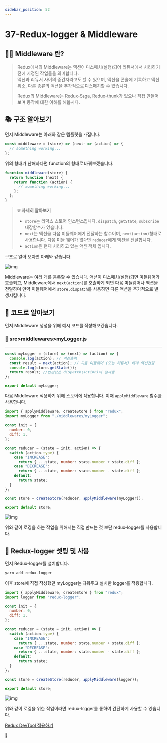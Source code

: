 ```yaml
---
sidebar_position: 52
---
```

# 37-Redux-logger & Middleware

## 🤷‍♀️ Middleware 란?



> Redux에서의 Middleware는 액션이 디스패치(실행)되어 리듀서에서 처리하기전에 지정된 작업들을 의미합니다.  
> 액션과 리듀서 사이의 중간자라고도 할 수 있으며, 액션을 콘솔에 기록하고 액션취소, 다른 종류의 액션을 추가적으로 디스패치할 수 있습니다.
>
> Redux의 Middleware는 Redux-Saga, Redux-thunk가 있으나 직접 만들어보며 동작에 대한 이해를 해봅시다.



## 📚 구조 알아보기



먼저 Middleware는 아래와 같은 템플릿을 가집니다.



```js
const middleware = (store) => (next) => (action) => {
  // something working...
};
```



위의 형태가 난해하다면 function의 형태로 바꿔보겠습니다.



```js
function middleware(store) {
  return function (next) {
    return function (action) {
      // something working...
    };
  };
}
```



> **💡 자세히 알아보기**
>
> - `store`는 리덕스 스토어 인스턴스입니다. `dispatch`, `getState`, `subscribe` 내장함수가 있습니다.
> - `next`는 액션을 다음 미들웨어에게 전달하는 함수이며, `next(action)`형태로 사용합니다. 다음 미들 웨어가 없다면 `reducer`에게 액션을 전달합니다.
> - `action`은 현재 처리하고 있는 액션 객체 입니다.



구조로 알아 보자면 아래와 같습니다.



![img](https://miro.medium.com/max/2400/1*94LKNs35Z3GOZPhQ_Sd5qw.png)



Middleware는 여러 개를 등록할 수 있습니다. 액션이 디스패치(실행)되면 미들웨어가 호출되고, Middleware에서 `next(action)`를 호출하게 되면 다음 미들웨어나 액션을 전달하며 만약 미들웨어에서 `store.dispatch`를 사용하면 다른 액션을 추가적으로 발생시킵니다.



## 👀 코드로 알아보기



먼저 Middleware 생성을 위해 예시 코드를 작성해보겠습니다.



### 📂 src>middlewares>myLogger.js

---



```js
const myLogger = (store) => (next) => (action) => {
  console.log(action); // 액션출력
  const result = next(action); // 다음 미들웨어 (또는 리듀서) 에게 액션전달
  console.log(store.getState());
  return result; //반환값은 dispatch(action)의 결과물
};

export default myLogger;
```



다음 Middleware 적용하기 위해 스토어에 적용합니다. 이때 `applyMiddleware` 함수를 사용합니다.



```js
import { applyMiddleware, createStore } from "redux";
import myLogger from "./middlewares/myLogger";

const init = {
  number: 0,
  diff: 1,
};

const reducer = (state = init, action) => {
  switch (action.type) {
    case "INCREASE":
      return { ...state, number: state.number + state.diff };
    case "DECREASE":
      return { ...state, number: state.number - state.diff };
    default:
      return state;
  }
};

const store = createStore(reducer, applyMiddleware(myLogger));

export default store;
```



![img](https://img1.daumcdn.net/thumb/R1280x0/?scode=mtistory2&fname=https%3A%2F%2Fblog.kakaocdn.net%2Fdn%2F2InOz%2Fbtq2MzUPegD%2F8WV6kMbkUciLMmK12431j1%2Fimg.gif)



위와 같이 로깅을 하는 작업을 위해서는 직접 만드는 것 보단 redux-logger를 사용합니다.



## 💾 Redux-logger 셋팅 및 사용



먼저 Redux-logger를 설치합니다.



```bash
yarn add redux-logger
```



이후 store에 직접 작성했던 myLogger는 지워주고 설치한 logger를 적용합니다.



```js
import { applyMiddleware, createStore } from "redux";
import logger from "redux-logger";

const init = {
  number: 0,
  diff: 1,
};

const reducer = (state = init, action) => {
  switch (action.type) {
    case "INCREASE":
      return { ...state, number: state.number + state.diff };
    case "DECREASE":
      return { ...state, number: state.number - state.diff };
    default:
      return state;
  }
};

const store = createStore(reducer, applyMiddleware(logger));

export default store;
```



![img](https://img1.daumcdn.net/thumb/R1280x0/?scode=mtistory2&fname=https%3A%2F%2Fblog.kakaocdn.net%2Fdn%2FcOu8il%2Fbtq2RjQwn1r%2FhzBmeab3rFo0nylDp6dYJ1%2Fimg.gif)



위와 같이 로깅을 위한 작업이라면 redux-logger를 통하여 간단하게 사용할 수 있습니다.



[Redux DevTool 적용하기](https://react.vlpt.us/redux-middleware/03-logger-and-devtools.html)

👋
